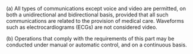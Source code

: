 (a) All types of communications except voice and video are permitted, on both a unidirectional and bidirectional basis, provided that all such communications are related to the provision of medical care. Waveforms such as electrocardiograms (ECGs) are not considered video.

(b) Operations that comply with the requirements of this part may be conducted under manual or automatic control, and on a continuous basis.

